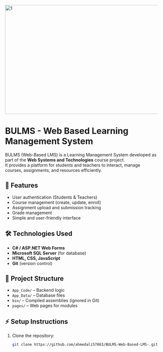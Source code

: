 <img width="780" height="359" alt="1" src="https://github.com/user-attachments/assets/03926957-286e-4ff1-b545-7c3057faaa8c" />

# BULMS - Web Based Learning Management System

BULMS (Web-Based LMS) is a Learning Management System developed as part of the **Web Systems and Technologies** course project.  
It provides a platform for students and teachers to interact, manage courses, assignments, and resources efficiently.

## 🚀 Features
- User authentication (Students & Teachers)  
- Course management (create, update, enroll)  
- Assignment upload and submission tracking  
- Grade management  
- Simple and user-friendly interface  

## 🛠️ Technologies Used
- **C# / ASP.NET Web Forms**
- **Microsoft SQL Server** (for database)
- **HTML, CSS, JavaScript**
- **Git** (version control)

## 📂 Project Structure
- `App_Code/` – Backend logic  
- `App_Data/` – Database files  
- `bin/` – Compiled assemblies (ignored in Git)  
- `pages/` – Web pages for modules  

## ⚡ Setup Instructions
1. Clone the repository:  
   ```bash
   git clone https://github.com/ahmedali57863/BULMS-Web-Based-LMS-.git
